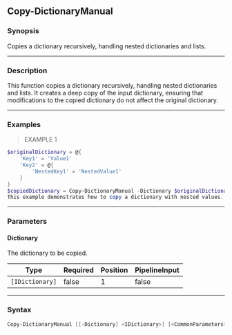 Copy-DictionaryManual
---------------------

### Synopsis
Copies a dictionary recursively, handling nested dictionaries and lists.

---

### Description

This function copies a dictionary recursively, handling nested dictionaries and lists. It creates a deep copy of the input dictionary, ensuring that modifications to the copied dictionary do not affect the original dictionary.

---

### Examples
> EXAMPLE 1

```PowerShell
$originalDictionary = @{
    'Key1' = 'Value1'
    'Key2' = @{
        'NestedKey1' = 'NestedValue1'
    }
}
$copiedDictionary = Copy-DictionaryManual -Dictionary $originalDictionary
This example demonstrates how to copy a dictionary with nested values.
```

---

### Parameters
#### **Dictionary**
The dictionary to be copied.

|Type           |Required|Position|PipelineInput|
|---------------|--------|--------|-------------|
|`[IDictionary]`|false   |1       |false        |

---

### Syntax
```PowerShell
Copy-DictionaryManual [[-Dictionary] <IDictionary>] [<CommonParameters>]
```
